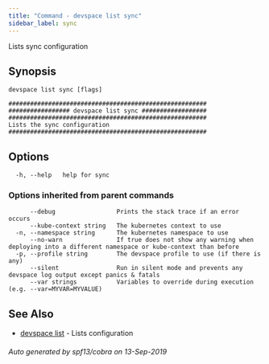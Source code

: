 ```yaml
---
title: "Command - devspace list sync"
sidebar_label: sync
---
```



Lists sync configuration

## Synopsis


```
devspace list sync [flags]
```

```
#######################################################
################# devspace list sync ##################
#######################################################
Lists the sync configuration
#######################################################
```
## Options

```
  -h, --help   help for sync
```

### Options inherited from parent commands

```
      --debug                 Prints the stack trace if an error occurs
      --kube-context string   The kubernetes context to use
  -n, --namespace string      The kubernetes namespace to use
      --no-warn               If true does not show any warning when deploying into a different namespace or kube-context than before
  -p, --profile string        The devspace profile to use (if there is any)
      --silent                Run in silent mode and prevents any devspace log output except panics & fatals
      --var strings           Variables to override during execution (e.g. --var=MYVAR=MYVALUE)
```

## See Also

* [devspace list](/docs/cli/commands/devspace_list)	 - Lists configuration

###### Auto generated by spf13/cobra on 13-Sep-2019
